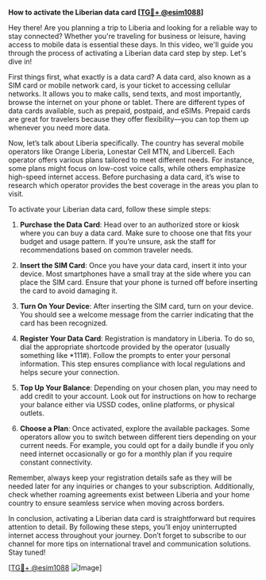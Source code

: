 **How to activate the Liberian data card [[TG💪+ @esim1088](https://t.me/s/esim1088)]**

Hey there! Are you planning a trip to Liberia and looking for a reliable way to stay connected? Whether you're traveling for business or leisure, having access to mobile data is essential these days. In this video, we'll guide you through the process of activating a Liberian data card step by step. Let's dive in!

First things first, what exactly is a data card? A data card, also known as a SIM card or mobile network card, is your ticket to accessing cellular networks. It allows you to make calls, send texts, and most importantly, browse the internet on your phone or tablet. There are different types of data cards available, such as prepaid, postpaid, and eSIMs. Prepaid cards are great for travelers because they offer flexibility—you can top them up whenever you need more data.

Now, let’s talk about Liberia specifically. The country has several mobile operators like Orange Liberia, Lonestar Cell MTN, and Libercell. Each operator offers various plans tailored to meet different needs. For instance, some plans might focus on low-cost voice calls, while others emphasize high-speed internet access. Before purchasing a data card, it’s wise to research which operator provides the best coverage in the areas you plan to visit.

To activate your Liberian data card, follow these simple steps:

1. **Purchase the Data Card**: Head over to an authorized store or kiosk where you can buy a data card. Make sure to choose one that fits your budget and usage pattern. If you’re unsure, ask the staff for recommendations based on common traveler needs.

2. **Insert the SIM Card**: Once you have your data card, insert it into your device. Most smartphones have a small tray at the side where you can place the SIM card. Ensure that your phone is turned off before inserting the card to avoid damaging it.

3. **Turn On Your Device**: After inserting the SIM card, turn on your device. You should see a welcome message from the carrier indicating that the card has been recognized.

4. **Register Your Data Card**: Registration is mandatory in Liberia. To do so, dial the appropriate shortcode provided by the operator (usually something like *111#). Follow the prompts to enter your personal information. This step ensures compliance with local regulations and helps secure your connection.

5. **Top Up Your Balance**: Depending on your chosen plan, you may need to add credit to your account. Look out for instructions on how to recharge your balance either via USSD codes, online platforms, or physical outlets.

6. **Choose a Plan**: Once activated, explore the available packages. Some operators allow you to switch between different tiers depending on your current needs. For example, you could opt for a daily bundle if you only need internet occasionally or go for a monthly plan if you require constant connectivity.

Remember, always keep your registration details safe as they will be needed later for any inquiries or changes to your subscription. Additionally, check whether roaming agreements exist between Liberia and your home country to ensure seamless service when moving across borders.

In conclusion, activating a Liberian data card is straightforward but requires attention to detail. By following these steps, you’ll enjoy uninterrupted internet access throughout your journey. Don’t forget to subscribe to our channel for more tips on international travel and communication solutions. Stay tuned!

[[TG💪+ @esim1088](https://t.me/s/esim1088) ![Image](https://i.postimg.cc/Y0z9fWf4/image.png)]